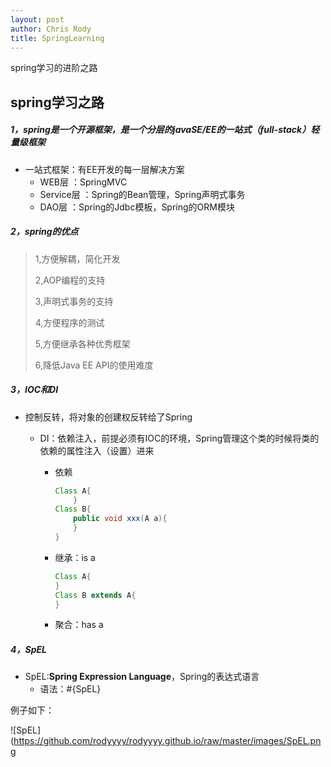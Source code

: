 ```yaml
---
layout: post
author: Chris Rody
title: SpringLearning
---
```


spring学习的进阶之路

## spring学习之路

##### 1，spring是一个开源框架，是一个分层的javaSE/EE的一站式（full-stack）轻量级框架

* 一站式框架：有EE开发的每一层解决方案
  * WEB层       ：SpringMVC
  * Service层   ：Spring的Bean管理，Spring声明式事务
  * DAO层        ：Spring的Jdbc模板，Spring的ORM模块



##### 2，spring的优点

> 1,方便解耦，简化开发
>
> 2,AOP编程的支持
>
> 3,声明式事务的支持
>
> 4,方便程序的测试
>
> 5,方便继承各种优秀框架
>
> 6,降低Java EE API的使用难度

##### 3，IOC和DI

* 控制反转，将对象的创建权反转给了Spring   
   * DI：依赖注入，前提必须有IOC的环境，Spring管理这个类的时候将类的依赖的属性注入（设置）进来

     * 依赖

       ``` java
       Class A{  
           }
       Class B{
           public void xxx(A a){      
           } 
       }
       ```

     * 继承：is a

       ```java
       Class A{
       }
       Class B extends A{
       }
       
       ```

      * 聚合：has a

##### 4，SpEL

* SpEL:**Spring Expression Language**，Spring的表达式语言
  * 语法：#{SpEL}	

例子如下：

![SpEL](https://github.com/rodyyyy/rodyyyy.github.io/raw/master/images/SpEL.png